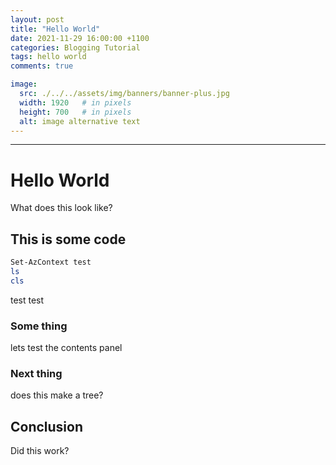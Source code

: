 ```yaml
---
layout: post
title: "Hello World"
date: 2021-11-29 16:00:00 +1100
categories: Blogging Tutorial
tags: hello world
comments: true

image:
  src: ./../../assets/img/banners/banner-plus.jpg
  width: 1920   # in pixels
  height: 700   # in pixels
  alt: image alternative text
---
```


---

# Hello World

What does this look like?

## This is some code

```powershell
Set-AzContext test
ls
cls
```

test test

### Some thing

lets test the contents panel

### Next thing

does this make a tree?

## Conclusion

Did this work?
